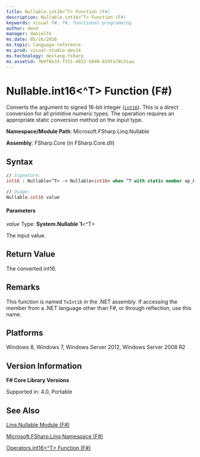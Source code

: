 ```yaml
---
title: Nullable.int16<^T> Function (F#)
description: Nullable.int16<^T> Function (F#)
keywords: visual f#, f#, functional programming
author: dend
manager: danielfe
ms.date: 05/16/2016
ms.topic: language-reference
ms.prod: visual-studio-dev14
ms.technology: devlang-fsharp
ms.assetid: 3b9f6b33-f311-4022-b948-829fa78c51aa
---
```


# Nullable.int16<^T> Function (F#)

Converts the argument to signed 16-bit integer ([`int16`](https://msdn.microsoft.com/library/608e612c-5a8e-40c4-912f-55788628cb9b)). This is a direct conversion for all primitive numeric types. The operation requires an appropriate static conversion method on the input type.

**Namespace/Module Path**: Microsoft.FSharp.Linq.Nullable

**Assembly**: FSharp.Core (in FSharp.Core.dll)


## Syntax

```fsharp
// Signature:
int16 : Nullable<^T> -> Nullable<int16> when ^T with static member op_Explicit and ^T : (new : unit ->  ^T) and ^T : struct and ^T :> ValueType

// Usage:
Nullable.int16 value
```

#### Parameters
*value*
Type: **System.Nullable&#96;1**&lt;^T&gt;


The input value.

## Return Value
The converted int16.


## Remarks
This function is named `ToInt16` in the .NET assembly. If accessing the member from a .NET language other than F#, or through reflection, use this name.


## Platforms
Windows 8, Windows 7, Windows Server 2012, Windows Server 2008 R2

## Version Information
**F# Core Library Versions**

Supported in: 4.0, Portable

## See Also
[Linq.Nullable Module &#40;F&#35;&#41;](Linq.Nullable-Module-%5BFSharp%5D.md)

[Microsoft.FSharp.Linq Namespace &#40;F&#35;&#41;](Microsoft.FSharp.Linq-Namespace-%5BFSharp%5D.md)

[Operators.int16&#60;^T&#62; Function &#40;F&#35;&#41;](Operators.int16%5B%5ET%5D-Function-%5BFSharp%5D.md)
